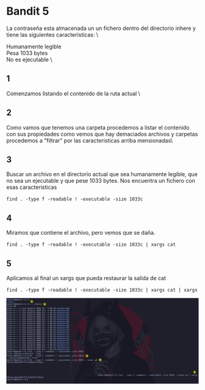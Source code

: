 # Bandit 5

La contraseña esta almacenada un un fichero dentro del directorio inhere y tiene las siguientes caracteristicas: \

Humanamente legible \
Pesa 1033 bytes \
No es ejecutable \

## 1
Comenzamos listando el contenido de la ruta actual \

## 2
Como vamos que tenemos una carpeta procedemos a listar el contenido con sus propiedades como vemos que hay demaciados archivos y carpetas procedemos a "filtrar" por las caracteristicas arriba mensionadas\

## 3
Buscar un archivo en el directorio actual que sea humanamente legible, que no sea un ejecutable y que pese 1033 bytes. Nos encuentra un fichero con esas caracteristicas
```
find . -type f -readable ! -executable -size 1033c
```

## 4
Miramos que contiene el archivo, pero vemos que se daña. 
```
find . -type f -readable ! -executable -size 1033c | xargs cat
```

## 5
Aplicamos al final un xargs que pueda restaurar la salida de cat
```
find . -type f -readable ! -executable -size 1033c | xargs cat | xargs
```
![label text](imgs/01.png)
